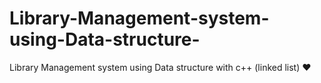 # Library-Management-system-using-Data-structure-
Library Management system using Data structure with c++ (linked list)
❤️
